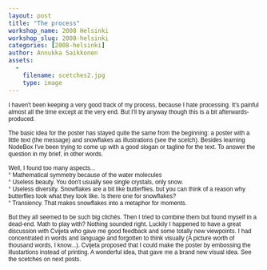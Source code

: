 ```yaml
---
layout: post
title: "The process"
workshop_name: 2008 Helsinki 
workshop_slug: 2008-helsinki
categories: [2008-helsinki]
author: Annukka Saikkonen
assets:
  -
    filename: scetches2.jpg
    type: image
---
```

<p style="font: normal normal normal 12px/normal Helvetica; margin: 0px">
I haven't been keeping a very good track of my process, because I hate processing. It's painful almost all the time except at the very end. But I'll try anyway though this is a bit afterwards-produced.
</p>
<p style="font: normal normal normal 12px/normal Helvetica; min-height: 14px; margin: 0px">
 
</p>
<p style="font: normal normal normal 12px/normal Helvetica; margin: 0px">
The basic idea for the poster has stayed quite the same from the beginning: a poster with a little text (the message) and snowflakes as illustrations (see the scetch). Besides learning NodeBox I've been trying to come up with a good slogan or tagline for the text. To answer the question in my brief, in other words.
</p>
<p style="font: normal normal normal 12px/normal Helvetica; min-height: 14px; margin: 0px">
 
</p>
<p style="font: normal normal normal 12px/normal Helvetica; margin: 0px">
Well, I found too many aspects...
</p>
<p style="font: normal normal normal 12px/normal Helvetica; margin: 0px">
° Mathematical symmetry because of the water molecules
</p>
<p style="font: normal normal normal 12px/normal Helvetica; margin: 0px">
° Useless beauty. You don't usually see single crystals, only snow. 
</p>
<p style="font: normal normal normal 12px/normal Helvetica; margin: 0px">
° Useless diversity. Snowflakes are a bit like butterflies, but you can think of a reason why butterflies look what they look like. Is there one for snowflakes?
</p>
<p style="font: normal normal normal 12px/normal Helvetica; margin: 0px">
° Transiency. That makes snowflakes into a metaphor for moments.
</p>
<p style="font: normal normal normal 12px/normal Helvetica; min-height: 14px; margin: 0px">
 
</p>
<p style="font: normal normal normal 12px/normal Helvetica; margin: 0px">
But they all seemed to be such big clichés. Then I tried to combine them but found myself in a dead-end. Math to play with? Nothing sounded right. Luckily I happened to have a great discussion with Cvijeta who gave me good feedback and some totally new viewpoints. I had concentrated in words and language and forgotten to think visually (A picture worth of thousand words, I know...). Cvijeta proposed that I could make the poster by embossing the illustartions instead of printing. A wonderful idea, that gave me a brand new visual idea. See the scetches on next posts.
</p>

